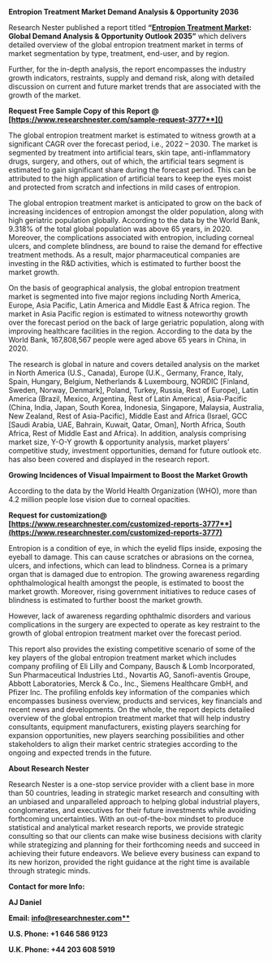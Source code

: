 ﻿**Entropion Treatment Market Demand Analysis & Opportunity 2036**

Research Nester published a report titled **“[Entropion Treatment Market](https://www.researchnester.com/reports/entropion-treatment-market/3777): Global Demand Analysis & Opportunity Outlook 2035”** which delivers detailed overview of the global entropion treatment market in terms of market segmentation by type, treatment, end-user, and by region.

Further, for the in-depth analysis, the report encompasses the industry growth indicators, restraints, supply and demand risk, along with detailed discussion on current and future market trends that are associated with the growth of the market.

<a name="_hlk168911023"></a><a name="_hlk168911453"></a>**Request Free Sample Copy of this Report @ [https://www.researchnester.com/sample-request-3777**]()**

The global entropion treatment market is estimated to witness growth at a significant CAGR over the forecast period, i.e., 2022 – 2030. The market is segmented by treatment into artificial tears, skin tape, anti-inflammatory drugs, surgery, and others, out of which, the artificial tears segment is estimated to gain significant share during the forecast period. This can be attributed to the high application of artificial tears to keep the eyes moist and protected from scratch and infections in mild cases of entropion. 

The global entropion treatment market is anticipated to grow on the back of increasing incidences of entropion amongst the older population, along with high geriatric population globally. According to the data by the World Bank, 9.318% of the total global population was above 65 years, in 2020. Moreover, the complications associated with entropion, including corneal ulcers, and complete blindness, are bound to raise the demand for effective treatment methods. As a result, major pharmaceutical companies are investing in the R&D activities, which is estimated to further boost the market growth.

On the basis of geographical analysis, the global entropion treatment market is segmented into five major regions including North America, Europe, Asia Pacific, Latin America and Middle East & Africa region. The market in Asia Pacific region is estimated to witness noteworthy growth over the forecast period on the back of large geriatric population, along with improving healthcare facilities in the region. According to the data by the World Bank, 167,808,567 people were aged above 65 years in China, in 2020.

The research is global in nature and covers detailed analysis on the market in North America (U.S., Canada), Europe (U.K., Germany, France, Italy, Spain, Hungary, Belgium, Netherlands & Luxembourg, NORDIC [Finland, Sweden, Norway, Denmark], Poland, Turkey, Russia, Rest of Europe), Latin America (Brazil, Mexico, Argentina, Rest of Latin America), Asia-Pacific (China, India, Japan, South Korea, Indonesia, Singapore, Malaysia, Australia, New Zealand, Rest of Asia-Pacific), Middle East and Africa (Israel, GCC [Saudi Arabia, UAE, Bahrain, Kuwait, Qatar, Oman], North Africa, South Africa, Rest of Middle East and Africa). In addition, analysis comprising market size, Y-O-Y growth & opportunity analysis, market players’ competitive study, investment opportunities, demand for future outlook etc. has also been covered and displayed in the research report.

**Growing Incidences of Visual Impairment to Boost the Market Growth**

According to the data by the World Health Organization (WHO), more than 4.2 million people lose vision due to corneal opacities.

**Request for customization@ [https://www.researchnester.com/customized-reports-3777**](https://www.researchnester.com/customized-reports-3777)**

Entropion is a condition of eye, in which the eyelid flips inside, exposing the eyeball to damage. This can cause scratches or abrasions on the cornea, ulcers, and infections, which can lead to blindness. Cornea is a primary organ that is damaged due to entropion. The growing awareness regarding ophthalmological health amongst the people, is estimated to boost the market growth. Moreover, rising government initiatives to reduce cases of blindness is estimated to further boost the market growth.

However, lack of awareness regarding ophthalmic disorders and various complications in the surgery are expected to operate as key restraint to the growth of global entropion treatment market over the forecast period.

This report also provides the existing competitive scenario of some of the key players of the global entropion treatment market which includes company profiling of Eli Lilly and Company, Bausch & Lomb Incorporated, Sun Pharmaceutical Industries Ltd., Novartis AG, Sanofi-aventis Groupe, Abbott Laboratories, Merck & Co., Inc., Siemens Healthcare GmbH, and Pfizer Inc. The profiling enfolds key information of the companies which encompasses business overview, products and services, key financials and recent news and developments. On the whole, the report depicts detailed overview of the global entropion treatment market that will help industry consultants, equipment manufacturers, existing players searching for expansion opportunities, new players searching possibilities and other stakeholders to align their market centric strategies according to the ongoing and expected trends in the future.      

<a name="_hlk168910495"></a>**About Research Nester**

Research Nester is a one-stop service provider with a client base in more than 50 countries, leading in strategic market research and consulting with an unbiased and unparalleled approach to helping global industrial players, conglomerates, and executives for their future investments while avoiding forthcoming uncertainties. With an out-of-the-box mindset to produce statistical and analytical market research reports, we provide strategic consulting so that our clients can make wise business decisions with clarity while strategizing and planning for their forthcoming needs and succeed in achieving their future endeavors. We believe every business can expand to its new horizon, provided the right guidance at the right time is available through strategic minds.

**Contact for more Info:**

**AJ Daniel**

**Email: [info@researchnester.com**](mailto:info@researchnester.com)**

**U.S. Phone: +1 646 586 9123** 

**U.K. Phone: +44 203 608 5919**

